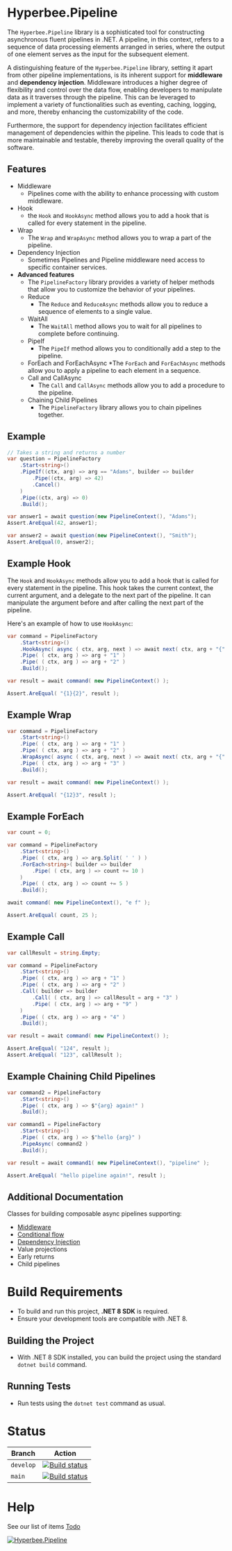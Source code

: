 ﻿# Hyperbee.Pipeline

The `Hyperbee.Pipeline` library is a sophisticated tool for constructing asynchronous fluent pipelines in .NET. A pipeline, in this context, refers to a sequence of data processing elements arranged in series, where the output of one element serves as the input for the subsequent element.

A distinguishing feature of the `Hyperbee.Pipeline` library, setting it apart from other pipeline implementations, is its inherent support for **middleware** and **dependency injection**. Middleware introduces a higher degree of flexibility and control over the data flow, enabling developers to manipulate data as it traverses through the pipeline. This can be leveraged to implement a variety of functionalities such as eventing, caching, logging, and more, thereby enhancing the customizability of the code.

Furthermore, the support for dependency injection facilitates efficient management of dependencies within the pipeline. This leads to code that is more maintainable and testable, thereby improving the overall quality of the software.


## Features
* Middleware
    * Pipelines come with the ability to enhance processing with custom middleware.
* Hook
    * the `Hook` and `HookAsync` method allows you to add a hook that is called for every statement in the pipeline.
* Wrap
    * The `Wrap` and `WrapAsync` method allows you to wrap a part of the pipeline.
* Dependency Injection
    * Sometimes Pipelines and Pipeline middleware need access to specific container services.
* **Advanced features**
    * The `PipelineFactory` library provides a variety of helper methods that allow you to customize the behavior of your pipelines.
    * Reduce
        * The `Reduce` and `ReduceAsync` methods allow you to reduce a sequence of elements to a single value. 
    * WaitAll
        * The `WaitAll` method allows you to wait for all pipelines to complete before continuing. 
    * PipeIf
        * The `PipeIf` method allows you to conditionally add a step to the pipeline.
    * ForEach and ForEachAsync
        *The `ForEach` and `ForEachAsync` methods allow you to apply a pipeline to each element in a sequence. 
    * Call and CallAsync
        * The `Call` and `CallAsync` methods allow you to add a procedure to the pipeline. 
    * Chaining Child Pipelines
        * The `PipelineFactory` library allows you to chain pipelines together. 


## Example

```csharp
// Takes a string and returns a number
var question = PipelineFactory
    .Start<string>()
    .PipeIf((ctx, arg) => arg == "Adams", builder => builder
        .Pipe((ctx, arg) => 42)
        .Cancel()
    )
    .Pipe((ctx, arg) => 0)
    .Build();

var answer1 = await question(new PipelineContext(), "Adams");
Assert.AreEqual(42, answer1);

var answer2 = await question(new PipelineContext(), "Smith");
Assert.AreEqual(0, answer2);
```


## Example Hook

The `Hook` and `HookAsync` methods allow you to add a hook that is called for every statement in the pipeline. This hook takes the current context, the current argument, and a delegate to the next part of the pipeline. It can manipulate the argument before and after calling the next part of the pipeline.

Here's an example of how to use `HookAsync`:

```csharp
var command = PipelineFactory
    .Start<string>()
    .HookAsync( async ( ctx, arg, next ) => await next( ctx, arg + "{" ) + "}" )
    .Pipe( ( ctx, arg ) => arg + "1" )
    .Pipe( ( ctx, arg ) => arg + "2" )
    .Build();

var result = await command( new PipelineContext() );

Assert.AreEqual( "{1}{2}", result );
```

## Example Wrap

```csharp
var command = PipelineFactory
    .Start<string>()
    .Pipe( ( ctx, arg ) => arg + "1" )
    .Pipe( ( ctx, arg ) => arg + "2" )
    .WrapAsync( async ( ctx, arg, next ) => await next( ctx, arg + "{" ) + "}" )
    .Pipe( ( ctx, arg ) => arg + "3" )
    .Build();

var result = await command( new PipelineContext() );

Assert.AreEqual( "{12}3", result );

```

## Example ForEach

```csharp
var count = 0;

var command = PipelineFactory
    .Start<string>()
    .Pipe( ( ctx, arg ) => arg.Split( ' ' ) )
    .ForEach<string>( builder => builder
        .Pipe( ( ctx, arg ) => count += 10 )
    )
    .Pipe( ( ctx, arg ) => count += 5 )
    .Build();

await command( new PipelineContext(), "e f" );

Assert.AreEqual( count, 25 );
```

## Example Call

```csharp
var callResult = string.Empty;

var command = PipelineFactory
    .Start<string>()
    .Pipe( ( ctx, arg ) => arg + "1" )
    .Pipe( ( ctx, arg ) => arg + "2" )
    .Call( builder => builder
        .Call( ( ctx, arg ) => callResult = arg + "3" )
        .Pipe( ( ctx, arg ) => arg + "9" )
    )
    .Pipe( ( ctx, arg ) => arg + "4" )
    .Build();

var result = await command( new PipelineContext() );

Assert.AreEqual( "124", result );
Assert.AreEqual( "123", callResult );
```

## Example Chaining Child Pipelines

```csharp
var command2 = PipelineFactory
    .Start<string>()
    .Pipe( ( ctx, arg ) => $"{arg} again!" )
    .Build();

var command1 = PipelineFactory
    .Start<string>()
    .Pipe( ( ctx, arg ) => $"hello {arg}" )
    .PipeAsync( command2 )
    .Build();

var result = await command1( new PipelineContext(), "pipeline" );

Assert.AreEqual( "hello pipeline again!", result );
```

## Additional Documentation 
Classes for building composable async pipelines supporting:

  * [Middleware](https://github.com/Stillpoint-Software/Hyperbee.Pipeline/blob/main/docs/middleware.md)
  * [Conditional flow](https://github.com/Stillpoint-Software/Hyperbee.Pipeline/blob/main/docs/execution.md)
  * [Dependency Injection](https://github.com/Stillpoint-Software/Hyperbee.Pipeline/blob/main/docs/dependencyInjection.md)
  * Value projections
  * Early returns
  * Child pipelines


# Build Requirements

* To build and run this project, **.NET 8 SDK** is required.
* Ensure your development tools are compatible with .NET 8.

## Building the Project

* With .NET 8 SDK installed, you can build the project using the standard `dotnet build` command.

## Running Tests

* Run tests using the `dotnet test` command as usual.

# Status

| Branch     | Action                                                                                                                                                                                                                      |
|------------|-----------------------------------------------------------------------------------------------------------------------------------------------------------------------------------------------------------------------------|
| `develop`  | [![Build status](https://github.com/Stillpoint-Software/Hyperbee.Pipeline/actions/workflows/publish.yml/badge.svg?branch=develop)](https://github.com/Stillpoint-Software/Hyperbee.Pipeline/actions/workflows/publish.yml)  |
| `main`     | [![Build status](https://github.com/Stillpoint-Software/Hyperbee.Pipeline/actions/workflows/publish.yml/badge.svg)](https://github.com/Stillpoint-Software/Hyperbee.Pipeline/actions/workflows/publish.yml)                 |


# Help
 See our list of items [Todo](https://github.com/Stillpoint-Software/Hyperbee.Pipeline/blob/main/docs/todo.md)

 [![Hyperbee.Pipeline](https://github.com/Stillpoint-Software/Hyperbee.Pipeline/blob/main/assets/hyperbee.svg?raw=true)](https://github.com/Stillpoint-Software/Hyperbee.Pipeline)
